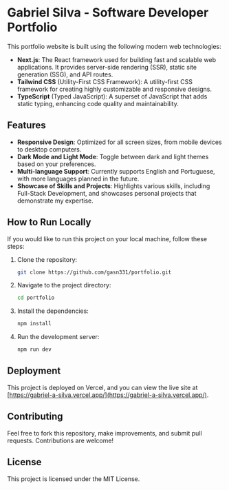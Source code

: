 # Gabriel Silva - Software Developer Portfolio

This portfolio website is built using the following modern web technologies:

- **Next.js**: The React framework used for building fast and scalable web applications. It provides server-side rendering (SSR), static site generation (SSG), and API routes.
- **Tailwind CSS** (Utility-First CSS Framework): A utility-first CSS framework for creating highly customizable and responsive designs.
- **TypeScript** (Typed JavaScript): A superset of JavaScript that adds static typing, enhancing code quality and maintainability.

## Features

- **Responsive Design**: Optimized for all screen sizes, from mobile devices to desktop computers.
- **Dark Mode and Light Mode**: Toggle between dark and light themes based on your preferences.
- **Multi-language Support**: Currently supports English and Portuguese, with more languages planned in the future.
- **Showcase of Skills and Projects**: Highlights various skills, including Full-Stack Development, and showcases personal projects that demonstrate my expertise.

## How to Run Locally

If you would like to run this project on your local machine, follow these steps:

1. Clone the repository:
   ```bash
   git clone https://github.com/gasn331/portfolio.git
   ```

2. Navigate to the project directory:

    ```bash
   cd portfolio
   ```

3. Install the dependencies:
    ```bash
   npm install
   ```

4. Run the development server:
    ```bash
   npm run dev
   ```

## Deployment

This project is deployed on Vercel, and you can view the live site at [https://gabriel-a-silva.vercel.app/](https://gabriel-a-silva.vercel.app/).

## Contributing

Feel free to fork this repository, make improvements, and submit pull requests. Contributions are welcome!

## License

This project is licensed under the MIT License.
